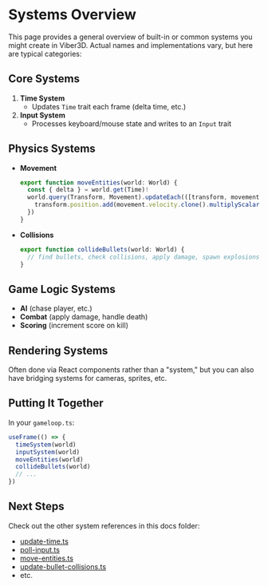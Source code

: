 # Systems Overview

This page provides a general overview of built-in or common systems you might create in Viber3D. Actual names and implementations vary, but here are typical categories:

## Core Systems

1. **Time System**
   - Updates `Time` trait each frame (delta time, etc.)
2. **Input System**
   - Processes keyboard/mouse state and writes to an `Input` trait

## Physics Systems

- **Movement**
  ```ts
  export function moveEntities(world: World) {
    const { delta } = world.get(Time)!
    world.query(Transform, Movement).updateEach(([transform, movement]) => {
      transform.position.add(movement.velocity.clone().multiplyScalar(delta))
    })
  }
  ```
- **Collisions**
  ```ts
  export function collideBullets(world: World) {
    // find bullets, check collisions, apply damage, spawn explosions, etc.
  }
  ```

## Game Logic Systems

- **AI** (chase player, etc.)
- **Combat** (apply damage, handle death)
- **Scoring** (increment score on kill)

## Rendering Systems

Often done via React components rather than a "system," but you can also have bridging systems for cameras, sprites, etc.

## Putting It Together

In your `gameloop.ts`:

```ts
useFrame(() => {
  timeSystem(world)
  inputSystem(world)
  moveEntities(world)
  collideBullets(world)
  // ...
})
```

## Next Steps

Check out the other system references in this docs folder:
- [update-time.ts](#)  
- [poll-input.ts](#)  
- [move-entities.ts](#)  
- [update-bullet-collisions.ts](#)
- etc. 